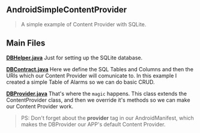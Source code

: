 ## AndroidSimpleContentProvider

> A simple example of Content Provider with SQLite.


## Main Files

**[DBHelper.java](https://github.com/luizfelippe/AndroidSimpleContentProvider/blob/master/src/main/java/br/com/zelius/simplecontentprovider/data/DBHelper.java)** 
Just for setting up the SQLite database.


**[DBContract.java](https://github.com/luizfelippe/AndroidSimpleContentProvider/blob/master/src/main/java/br/com/zelius/simplecontentprovider/data/DBContract.java)**
Here we define the SQL Tables and Columns and then the URIs which our Content Provider will comunicate to.
In this example I created a simple Table of Alarms so we can do basic CRUD.


**[DBProvider.java](https://github.com/luizfelippe/AndroidSimpleContentProvider/blob/master/src/main/java/br/com/zelius/simplecontentprovider/data/DBProvider.java)**
That's where the `magic` happens.
This class extends the ContentProvider class, and then we override it's methods so we can make our Content Provider work.


> PS: Don't forget about the **provider** tag in our AndroidManifest, which makes the DBProvider our APP's default Content Provider.
